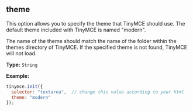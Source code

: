 ## theme

This option allows you to specify the theme that TinyMCE should use. The default theme included with TinyMCE is named "modern".

The name of the theme should match the name of the folder within the themes directory of TinyMCE. If the specified theme is not found, TinyMCE will not load.

**Type:** `String`

**Example:**

```js
tinymce.init({
  selector: "textarea",  // change this value according to your html
  theme: "modern"
});
```

